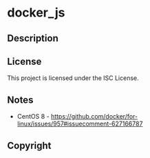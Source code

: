 # docker_js

## Description

## License

This project is licensed under the ISC License.

## Notes

* CentOS 8 - https://github.com/docker/for-linux/issues/957#issuecomment-627166787

## Copyright
